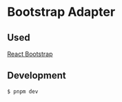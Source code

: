 # Bootstrap Adapter

## Used

[React Bootstrap](https://react-bootstrap.github.io/)

## Development

```bash
$ pnpm dev
```